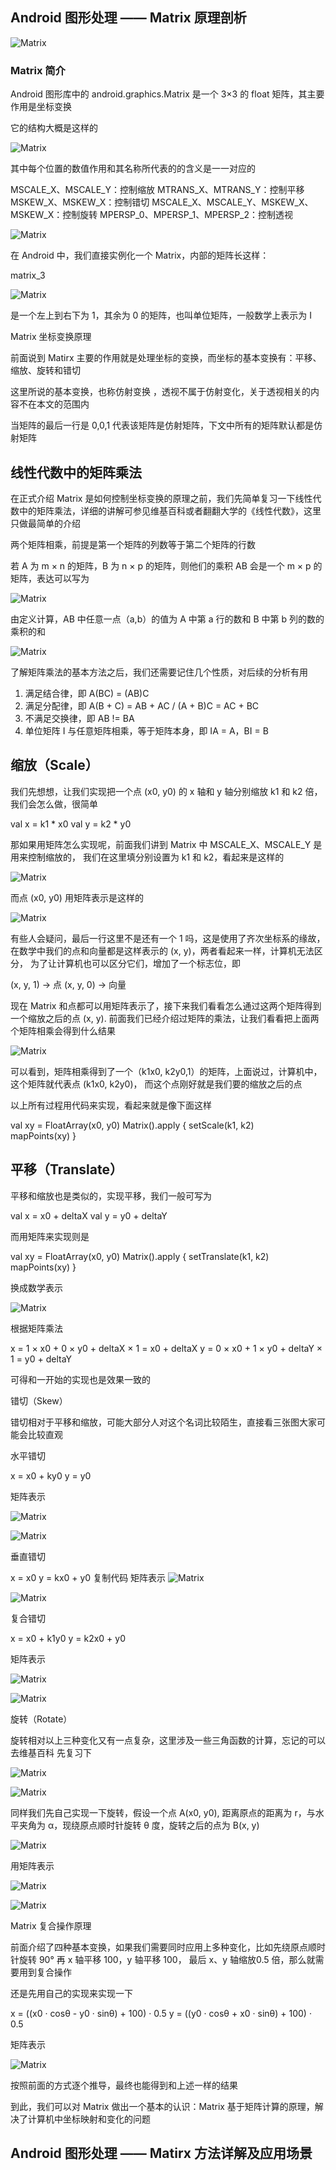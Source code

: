 ## Android 图形处理 —— Matrix 原理剖析


![Matrix](Image/img.png)

### Matrix 简介

Android 图形库中的 android.graphics.Matrix 是一个 3×3 的 float 矩阵，其主要作用是坐标变换

它的结构大概是这样的

![Matrix](Image/img_1.png)

其中每个位置的数值作用和其名称所代表的的含义是一一对应的

MSCALE_X、MSCALE_Y：控制缩放
MTRANS_X、MTRANS_Y：控制平移
MSKEW_X、MSKEW_X：控制错切
MSCALE_X、MSCALE_Y、MSKEW_X、MSKEW_X：控制旋转
MPERSP_0、MPERSP_1、MPERSP_2：控制透视

![Matrix](Image/img_2.png)

在 Android 中，我们直接实例化一个 Matrix，内部的矩阵长这样：

matrix_3

![Matrix](Image/img_3.png)

是一个左上到右下为 1，其余为 0 的矩阵，也叫单位矩阵，一般数学上表示为 I

Matrix 坐标变换原理

前面说到 Matirx 主要的作用就是处理坐标的变换，而坐标的基本变换有：平移、缩放、旋转和错切

这里所说的基本变换，也称仿射变换 ，透视不属于仿射变化，关于透视相关的内容不在本文的范围内

当矩阵的最后一行是 0,0,1 代表该矩阵是仿射矩阵，下文中所有的矩阵默认都是仿射矩阵

## 线性代数中的矩阵乘法

在正式介绍 Matrix 是如何控制坐标变换的原理之前，我们先简单复习一下线性代数中的矩阵乘法，详细的讲解可参见维基百科或者翻翻大学的《线性代数》，这里只做最简单的介绍

两个矩阵相乘，前提是第一个矩阵的列数等于第二个矩阵的行数

若 A 为 m × n 的矩阵，B 为 n × p 的矩阵，则他们的乘积 AB 会是一个 m × p 的矩阵，表达可以写为

![Matrix](Image/img_4.png)

由定义计算，AB 中任意一点（a,b）的值为 A 中第 a 行的数和 B 中第 b 列的数的乘积的和

![Matrix](Image/img_5.png)

了解矩阵乘法的基本方法之后，我们还需要记住几个性质，对后续的分析有用

1. 满足结合律，即 A(BC) = (AB)C
2. 满足分配律，即 A(B + C) = AB + AC  / (A + B)C = AC + BC
3. 不满足交换律，即 AB != BA
4. 单位矩阵 I 与任意矩阵相乘，等于矩阵本身，即 IA = A，BI = B


## 缩放（Scale）

我们先想想，让我们实现把一个点 (x0, y0) 的 x 轴和 y 轴分别缩放 k1 和 k2 倍，我们会怎么做，很简单

val x = k1 * x0
val y = k2 * y0

那如果用矩阵怎么实现呢，前面我们讲到 Matrix 中 MSCALE_X、MSCALE_Y 是用来控制缩放的，
我们在这里填分别设置为 k1 和 k2，看起来是这样的

![Matrix](Image/img_6.png)

而点 (x0, y0) 用矩阵表示是这样的

![Matrix](Image/img_7.png)

有些人会疑问，最后一行这里不是还有一个 1 吗，这是使用了齐次坐标系的缘故，
在数学中我们的点和向量都是这样表示的 (x, y)，两者看起来一样，计算机无法区分，
为了让计算机也可以区分它们，增加了一个标志位，即

(x, y, 1) -> 点
(x, y, 0) -> 向量

现在 Matrix 和点都可以用矩阵表示了，接下来我们看看怎么通过这两个矩阵得到一个缩放之后的点 
(x, y). 前面我们已经介绍过矩阵的乘法，让我们看看把上面两个矩阵相乘会得到什么结果

![Matrix](Image/img_8.png)

可以看到，矩阵相乘得到了一个（k1x0, k2y0,1）的矩阵，上面说过，计算机中，这个矩阵就代表点 (k1x0, k2y0)， 
而这个点刚好就是我们要的缩放之后的点

以上所有过程用代码来实现，看起来就是像下面这样

val xy = FloatArray(x0, y0)
Matrix().apply {
setScale(k1, k2)   
mapPoints(xy)
}

## 平移（Translate）

平移和缩放也是类似的，实现平移，我们一般可写为

val x = x0 + deltaX
val y = y0 + deltaY

而用矩阵来实现则是

val xy = FloatArray(x0, y0)
Matrix().apply {
setTranslate(k1, k2)   
mapPoints(xy)
}

换成数学表示

![Matrix](Image/img_9.png)

根据矩阵乘法

x = 1 × x0 + 0 × y0 + deltaX × 1 = x0 + deltaX
y = 0 × x0 + 1 × y0 + deltaY × 1 = y0 + deltaY

可得和一开始的实现也是效果一致的

错切（Skew）

错切相对于平移和缩放，可能大部分人对这个名词比较陌生，直接看三张图大家可能会比较直观

水平错切

x = x0 + ky0
y = y0

矩阵表示

![Matrix](Image/img_11.png)

![Matrix](Image/img_10.png)

垂直错切

x = x0
y = kx0 + y0
复制代码
矩阵表示
![Matrix](Image/img_12.png)

![Matrix](Image/img_13.png)

复合错切

x = x0 + k1y0
y = k2x0 + y0

矩阵表示

![Matrix](Image/img_14.png)

![Matrix](Image/img_15.png)

旋转（Rotate）

旋转相对以上三种变化又有一点复杂，这里涉及一些三角函数的计算，忘记的可以去维基百科 先复习下

![Matrix](Image/img_16.png)

![Matrix](Image/img_18.png)


同样我们先自己实现一下旋转，假设一个点 A(x0, y0), 距离原点的距离为 r，与水平夹角为 α，现绕原点顺时针旋转 θ 度，旋转之后的点为 B(x, y)

![Matrix](Image/img_19.png)

用矩阵表示

![Matrix](Image/img_20.png)

![Matrix](Image/img_21.png)

Matrix 复合操作原理

前面介绍了四种基本变换，如果我们需要同时应用上多种变化，比如先绕原点顺时针旋转 90° 再 x 轴平移 100，y 轴平移 100， 
最后 x、y 轴缩放0.5 倍，那么就需要用到复合操作


还是先用自己的实现来实现一下

x = ((x0 · cosθ - y0 · sinθ) + 100) · 0.5
y = ((y0 · cosθ + x0 · sinθ) + 100) · 0.5

矩阵表示

![Matrix](Image/img_22.png)

按照前面的方式逐个推导，最终也能得到和上述一样的结果

到此，我们可以对 Matrix 做出一个基本的认识：Matrix 基于矩阵计算的原理，解决了计算机中坐标映射和变化的问题

## Android 图形处理 —— Matirx 方法详解及应用场景

## 